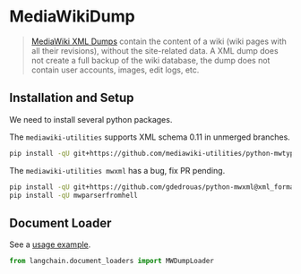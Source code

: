 # MediaWikiDump

>[MediaWiki XML Dumps](https://www.mediawiki.org/wiki/Manual:Importing_XML_dumps) contain the content of a wiki 
> (wiki pages with all their revisions), without the site-related data. A XML dump does not create a full backup 
> of the wiki database, the dump does not contain user accounts, images, edit logs, etc.


## Installation and Setup

We need to install several python packages.

The `mediawiki-utilities` supports XML schema 0.11 in unmerged branches.
```bash
pip install -qU git+https://github.com/mediawiki-utilities/python-mwtypes@updates_schema_0.11
```

The `mediawiki-utilities mwxml` has a bug, fix PR pending.

```bash
pip install -qU git+https://github.com/gdedrouas/python-mwxml@xml_format_0.11
pip install -qU mwparserfromhell
```

## Document Loader

See a [usage example](../modules/indexes/document_loaders/examples/mediawikidump.ipynb).


```python
from langchain.document_loaders import MWDumpLoader
```

